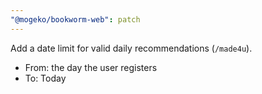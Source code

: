 ```yaml
---
"@mogeko/bookworm-web": patch
---
```


Add a date limit for valid daily recommendations (`/made4u`).

- From: the day the user registers
- To: Today
